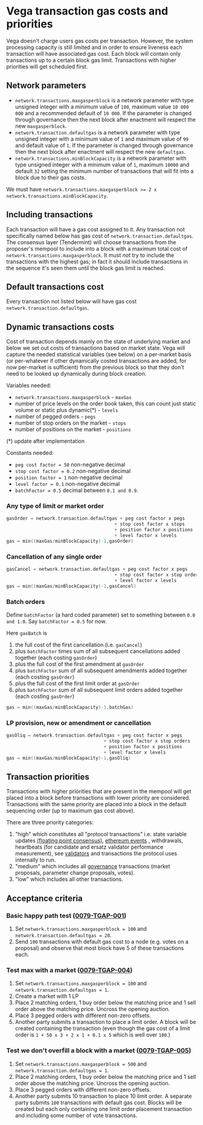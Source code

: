# Vega transaction gas costs and priorities

Vega doesn't charge users gas costs per transaction.
However, the system processing capacity is still limited and in order to ensure liveness each transaction will have associated gas cost.
Each block will contain only transactions up to a certain block gas limit.
Transactions with higher priorities will get scheduled first.

## Network parameters

- `network.transactions.maxgasperblock` is a network parameter with type unsigned integer with a minimum value of `100`, maximum value `10 000 000` and a recommended default of `10 000`. If the parameter is changed through governance then the next block after enactment will respect the new `maxgasperblock`.
- `network.transaction.defaultgas` is a network parameter with type unsigned integer with a minimum value of `1` and maximum value of `99` and default value of `1`. If the parameter is changed through governance then the next block after enactment will respect the new `defaultgas`.
- `network.transactions.minBlockCapacity` is a network parameter with type unsigned integer with a minimum value of `1`, maximum `10000` and default `32` setting the minimum number of transactions that will fit into a block due to their gas costs.

We must have `network.transactions.maxgasperblock >= 2 x network.transactions.minBlockCapacity`.

## Including transactions

Each transaction will have a gas cost assigned to it. Any transaction not specifically named below has gas cost of `network.transaction.defaultgas`.
The consensus layer (Tendermint) will choose transactions from the proposer's mempool to include into a block with a maximum total cost of `network.transactions.maxgasperblock`.
It must *not* try to include the transactions with the highest gas; in fact it should include transactions in the sequence it's seen them until the block gas limit is reached.

## Default transactions cost

Every transaction not listed below will have gas cost `network.transaction.defaultgas`.

## Dynamic transactions costs

Cost of transaction depends mainly on the state of underlying market and below we set out costs of transactions based on market state.
Vega will capture the needed statistical variables (see below) on a per-market basis (or per-whatever if other dynamically costed transactions are added, for now per-market is sufficient) from the previous block so that they don't need to be looked up dynamically during block creation.

Variables needed:

- `network.transactions.maxgasperblock` - `maxGas`
- number of price levels on the order book taken, this can count just static volume or static plus dynamic(*) - `levels`
- number of pegged orders - `pegs`
- number of stop orders on the market - `stops`
- number of positions on the market - `positions`

(*) update after implementation

Constants needed:

- `peg cost factor = 50` non-negative decimal
- `stop cost factor = 0.2` non-negative decimal
- `position factor = 1` non-negative decimal
- `level factor = 0.1` non-negative decimal
- `batchFactor = 0.5` decimal between `0.1 and 0.9`.

### Any type of limit or market order

```go
gasOrder = network.transaction.defaultgas + peg cost factor x pegs
                                        + stop cost factor x stops
                                        + position factor x positions
                                        + level factor x levels
gas = min((maxGas/minBlockCapacity)-1,gasOrder)
```

### Cancellation of any single order

```go
gasCancel = network.transaction.defaultgas + peg cost factor x pegs
                                        + stop cost factor x stop orders
                                        + level factor x levels
gas = min((maxGas/minBlockCapacity)-1,gasCancel)
```

### Batch orders

Define `batchFactor` (a hard coded parameter) set to something between `0.0 and 1.0`.
Say `batchFactor = 0.5` for now.

Here `gasBatch` is

1. the full cost of the first cancellation (i.e. `gasCancel`)
1. plus `batchFactor` times sum of all subsequent cancellations added together (each costing `gasOrder`)
1. plus the full cost of the first amendment at `gasOrder`
1. plus `batchFactor` sum of all subsequent amendments added together (each costing `gasOrder`)
1. plus the full cost of the first limit order at `gasOrder`
1. plus `batchFactor` sum of all subsequent limit orders added together (each costing `gasOrder`)

```go
gas = min((maxGas/minBlockCapacity)-1,batchGas)
```

### LP provision, new or amendment or cancellation

```go
gasOliq = network.transaction.defaultgas + peg cost factor x pegs
                                    + stop cost factor x stop orders
                                    + position factor x positions
                                    + level factor x levels
gas = min((maxGas/minBlockCapacity)-1,gasOliq)
```

## Transaction priorities

Transactions with higher priorities that are present in the mempool will get placed into a block before transactions with lower priority are considered.
Transactions with the same priority are placed into a block in the default sequencing order (up to maximum gas cost above).

There are three priority categories:

1. "high" which constitutes all "protocol transactions" i.e. state variable updates [(floating point consensus)](./0065-FTCO-floating_point_consensus.md), [ethereum events](./0036-BRIE-event_queue.md) , withdrawals, heartbeats (for candidate and ersatz validator performance measurement), see [validators](./0069-VCBS-validators_chosen_by_stake.md) and transactions the protocol uses internally to run.
1. "medium" which includes all [governance](./0028-GOVE-governance.md) transactions (market proposals, parameter change proposals, votes).
1. "low" which includes all other transactions.

## Acceptance criteria

### Basic happy path test (<a name="0079-TGAP-001" href="#0079-TGAP-001">0079-TGAP-001</a>)

1. Set `network.transactions.maxgasperblock = 100` and `network.transaction.defaultgas = 20`.
1. Send `100` transactions with default gas cost to a node (e.g. votes on a proposal) and observe that most block have 5 of these transactions each.

### Test max with a market (<a name="0079-TGAP-004" href="#0079-TGAP-004">0079-TGAP-004</a>)

1. Set `network.transactions.maxgasperblock = 100` and `network.transaction.defaultgas = 1`.
1. Create a market with 1 LP
1. Place 2 matching orders, 1 buy order below the matching price and 1 sell order above the matching price. Uncross the opening auction.
1. Place 3 pegged orders with different non-zero offsets.
1. Another party submits a transaction to place a limit order. A block will be created containing the transaction (even though the gas cost of a limit order is `1 + 50 x 3 + 2 x 1 + 0.1 x 5` which is well over `100`.)

### Test we don't overfill a block with a market (<a name="0079-TGAP-005" href="#0079-TGAP-005">0079-TGAP-005</a>)

1. Set `network.transactions.maxgasperblock = 500` and `network.transaction.defaultgas = 1`.
1. Place 2 matching orders, 1 buy order below the matching price and 1 sell order above the matching price. Uncross the opening auction.
1. Place 3 pegged orders with different non-zero offsets.
1. Another party submits 10 transaction to place 10 limit order. A separate party submits `100` transactions with default gas cost. Blocks will be created but each only containing one limit order placement transaction and including some number of vote transactions.
